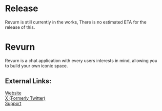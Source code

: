 # Release
Revurn is still currently in the works, There is no estimated ETA for the release of this.

# Revurn
Revurn is a chat application with every users interests in mind, allowing you to build your own iconic space. 

## External Links:
[Website](https://revurn.com)<br>
[X (Formerly Twitter)](https://twitter.com/RevurnApp)<br>
[Support](https://support.revurn.com)
